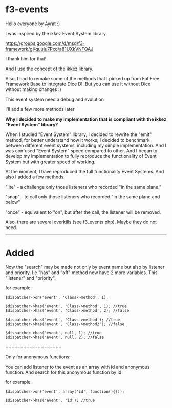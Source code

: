 # f3-events

Hello everyone by Ayrat :)

I was inspired by the ikkez Event System library.

https://groups.google.com/d/msg/f3-framework/gKquuIu7Pxo/a81UXkVNFQAJ

I thank him for that!

And I use the concept of the ikkez library.


Also, I had to remake some of the methods that I picked up from Fat Free Framework Base to integrate Dice DI. But you can use it without Dice without making changes :)

This event system need a debug and evolution

I'll add a few more methods later

**Why I decided to make my implementation that is compliant with the ikkez "Event System" library?**

When I studied "Event System" library, I decided to rewrite the "emit" method, for better understand how it works, I decided to benchmark between different event systems, including my simple implementation. And I was confused "Event System" speed compared to other. And I began to develop my implementation to fully reproduce the functionality of Event System but with greater speed of working.

At the moment, I have reproduced the full functionality Event Systems. And also I added a few methods:

"lite" - a challenge only those listeners who recorded "in the same plane."

"snap" - to call only those listeners who recorded "in the same plane and below"

"once" - equivalent to "on", but after the call, the listener will be removed.

Also, there are several overkills (see f3_events.php). Maybe they do not need.

----------

**Added**
===================

Now the "search" may be made not only by event name but also by listener and priority. I.e "has" and "off" method now have 2 more variables. This "listener" and "priority".

for example:

```
$dispatcher->on('event', 'Class->method', 1);

$dispatcher->has('event', 'Class->method', 1); //true
$dispatcher->has('event', 'Class->method', 2); //false

$dispatcher->has('event', 'Class->method'); //true
$dispatcher->has('event', 'Class->method2'); //false

$dispatcher->has('event', null, 1); //true
$dispatcher->has('event', null, 2); //false
```

===================

Only for anonymous functions:

You can add listener to the event as an array with id and anonymous function. And search for this anonymous function by id.

for example:

```
$dispatcher->on('event', array('id', function(){}));

$dispatcher->has('event', 'id'); //true
```
